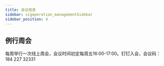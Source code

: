 ```yaml
---
title: 会议信息
sidebar: sigoperation_managementSidebar
sidebar_position: 4
---
```


## 例行周会
每周举行一次线上周会，会议时间初定每周五16:00-17:00。钉钉入会，会议码：184 227 32331
